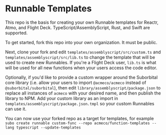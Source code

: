 # Runnable Templates

This repo is the basis for creating your own Runnable templates for Reactr, Atmo, and Flight Deck. TypeScript/AssemblyScript, Rust, and Swift are supported.

To get started, fork this repo into your own organization. It must be public.

Next, clone your fork and edit `templates/assemblyscript/src/custom.ts` and `templates/assemblyscript/src/lib.ts` to change the template that will be used to create new Runnables. If you're a Flight Deck user, `lib.ts` is what will be used for all new functions when your users access the code editor.

Optionally, if you'd like to provide a custom wrapper around the Suborbital core library (i.e. allow your users to import `@acmeco/acmeco` instead of `@suborbital/suborbital`), then edit `library/assemblyscript/package.json` to replace all instances of `acmeco` with your desired name, and then publish the library to NPM. Add your custom library as an import in `templates/assemblyscript/package.json.tmpl` so your custom Runnables can use it.

You can now use your forked repo as a target for templates, for example `subo create runnable custom-func --repo acmeco/function-templates --lang typescript --update-templates`
